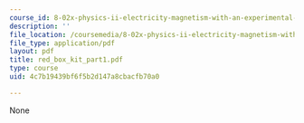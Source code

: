 ```yaml
---
course_id: 8-02x-physics-ii-electricity-magnetism-with-an-experimental-focus-spring-2005
description: ''
file_location: /coursemedia/8-02x-physics-ii-electricity-magnetism-with-an-experimental-focus-spring-2005/4c7b19439bf6f5b2d147a8cbacfb70a0_red_box_kit_part1.pdf
file_type: application/pdf
layout: pdf
title: red_box_kit_part1.pdf
type: course
uid: 4c7b19439bf6f5b2d147a8cbacfb70a0

---
```

None
